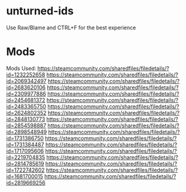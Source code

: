 # unturned-ids
Use Raw/Blame and CTRL+F for the best experience
# Mods
Mods Used:
https://steamcommunity.com/sharedfiles/filedetails/?id=1232252658
https://steamcommunity.com/sharedfiles/filedetails/?id=2069342497
https://steamcommunity.com/sharedfiles/filedetails/?id=2683620106
https://steamcommunity.com/sharedfiles/filedetails/?id=2309977886
https://steamcommunity.com/sharedfiles/filedetails/?id=2454681372
https://steamcommunity.com/sharedfiles/filedetails/?id=2483365750
https://steamcommunity.com/sharedfiles/filedetails/?id=2624802352
https://steamcommunity.com/sharedfiles/filedetails/?id=2848130773
https://steamcommunity.com/sharedfiles/filedetails/?id=2854598887
https://steamcommunity.com/sharedfiles/filedetails/?id=2898548949
https://steamcommunity.com/sharedfiles/filedetails/?id=1731386750
https://steamcommunity.com/sharedfiles/filedetails/?id=1731384487
https://steamcommunity.com/sharedfiles/filedetails/?id=1717095606
https://steamcommunity.com/sharedfiles/filedetails/?id=2219704835
https://steamcommunity.com/sharedfiles/filedetails/?id=2814785619
https://steamcommunity.com/sharedfiles/filedetails/?id=1722742602
https://steamcommunity.com/sharedfiles/filedetails/?id=1681700015
https://steamcommunity.com/sharedfiles/filedetails/?id=2819669256
